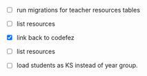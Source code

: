 - [ ] run migrations for teacher resources tables
- [ ] list resources
- [x] link back to codefez
- [ ] list resources
- [ ] load students as KS instead of year group.

